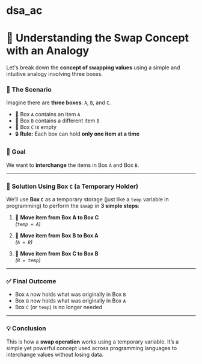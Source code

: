 # dsa_ac
# 🔄 Understanding the Swap Concept with an Analogy

Let's break down the **concept of swapping values** using a simple and intuitive analogy involving three boxes.

### 🧠 The Scenario

Imagine there are **three boxes**: `A`, `B`, and `C`.

- 🔹 Box `A` contains an item `A`
- 🔹 Box `B` contains a different item `B`
- 🔹 Box `C` is empty  
- 🔒 **Rule:** Each box can hold **only one item at a time**

### 🎯 Goal

We want to **interchange** the items in Box `A` and Box `B`.

---

### 🧰 Solution Using Box `C` (a Temporary Holder)

We’ll use **Box `C`** as a temporary storage (just like a `temp` variable in programming) to perform the swap in **3 simple steps**:

1. 🥇 **Move item from Box A to Box C**  
   _(`temp = A`)_

2. 🥈 **Move item from Box B to Box A**  
   _(`A = B`)_

3. 🥉 **Move item from Box C to Box B**  
   _(`B = temp`)_

---

### ✅ Final Outcome

- Box `A` now holds what was originally in Box `B`
- Box `B` now holds what was originally in Box `A`
- Box `C` (or `temp`) is no longer needed

---

### 💡 Conclusion

This is how a **swap operation** works using a temporary variable. It’s a simple yet powerful concept used across programming languages to interchange values without losing data.

